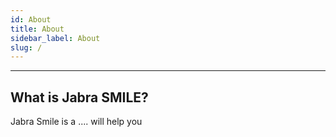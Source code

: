 ```yaml
---
id: About
title: About
sidebar_label: About
slug: /
---
```


---
## What is Jabra SMILE?



Jabra Smile is a .... will help you 

